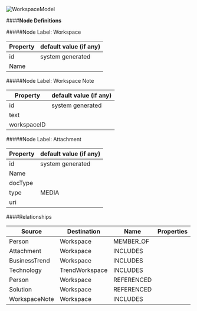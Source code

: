 ![WorkspaceModel](https://github.dxc.com/ArchitectureOffice/DigitalExplorer/blob/master/images/workspacesMetaModel.png)

####**Node Definitions**

#####Node Label: Workspace

|Property|default value (if any)|
|----|----|
|id|system generated
|Name |


#####Node Label: Workspace Note

|Property|default value (if any)|
|----|----|
|id|system generated
|text|
|workspaceID|

#####Node Label: Attachment

|Property|default value (if any)|
|----|----|
|id|system generated
|Name|
|docType|
|type|MEDIA
|uri|


####Relationships

|Source|Destination|Name|Properties|
|----|----|----|----|
|Person|Workspace|MEMBER_OF
|Attachment|Workspace|INCLUDES
|BusinessTrend|Workspace|INCLUDES
|Technology|TrendWorkspace|INCLUDES
|Person|Workspace|REFERENCED
|Solution|Workspace|REFERENCED
|WorkspaceNote|Workspace|INCLUDES


